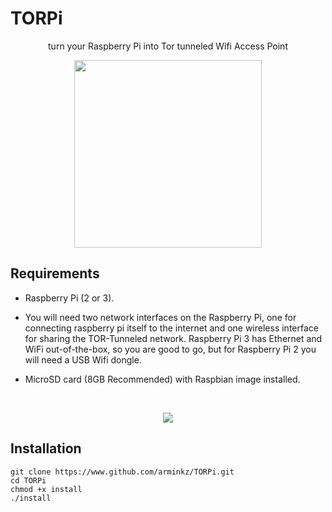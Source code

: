 # TORPi
<p align="center">
  <p align="center">
    turn your Raspberry Pi into Tor tunneled Wifi Access Point
  <p/>
  <p align="center">
    <img width="300" src="/../master/torpi_logo.png?raw=true"/>
  <p/>
</p>

Requirements
------------

- Raspberry Pi (2 or 3).

- You will need two network interfaces on the Raspberry Pi, one for connecting raspberry pi itself to the internet and one wireless interface for sharing the TOR-Tunneled network. Raspberry Pi 3 has Ethernet and WiFi out-of-the-box, so you are good to go, but for Raspberry Pi 2 you will need a USB Wifi dongle.

- MicroSD card (8GB Recommended) with Raspbian image installed.
<br/>
<p align="center">
  <img src="/../master/torpi_diagram.png?raw=true"/>
<p/>

Installation
------------

```
git clone https://www.github.com/arminkz/TORPi.git
cd TORPi
chmod +x install
./install
```
